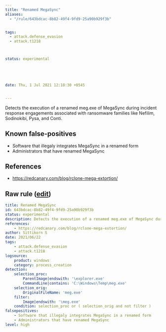 ```yaml
---
title: "Renamed MegaSync"
aliases:
  - "/rule/643bdcac-8b82-49f4-9fd9-25a90b929f3b"


tags:
  - attack.defense_evasion
  - attack.t1218



status: experimental





date: Thu, 1 Jul 2021 12:18:30 +0545


---
```


Detects the execution of a renamed meg.exe of MegaSync during incident response engagements associated with ransomware families like Nefilim, Sodinokibi, Pysa, and Conti.

<!--more-->


## Known false-positives

* Software that illegaly integrates MegaSync in a renamed form
* Administrators that have renamed MegaSync



## References

* https://redcanary.com/blog/rclone-mega-extortion/


## Raw rule ([edit](https://github.com/SigmaHQ/sigma/edit/master/rules/windows/process_creation/proc_creation_win_renamed_megasync.yml))
```yaml
title: Renamed MegaSync
id: 643bdcac-8b82-49f4-9fd9-25a90b929f3b
status: experimental
description: Detects the execution of a renamed meg.exe of MegaSync during incident response engagements associated with ransomware families like Nefilim, Sodinokibi, Pysa, and Conti.
references:
    - https://redcanary.com/blog/rclone-mega-extortion/
author: Sittikorn S
date: 2021/06/22
tags:
    - attack.defense_evasion
    - attack.t1218
logsource:
    product: windows
    category: process_creation
detection:
    selection_proc:
        ParentImage|endswith: '\explorer.exe'
        CommandLine|contains: 'C:\Windows\Temp\meg.exe'
    selection_orig:
        OriginalFileName: 'meg.exe'
    filter:
        Image|endswith: '\meg.exe'
    condition: selection_proc or ( selection_orig and not filter )
falsepositives:
    - Software that illegaly integrates MegaSync in a renamed form
    - Administrators that have renamed MegaSync
level: high

```
